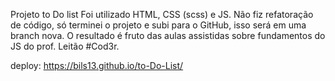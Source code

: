 Projeto to Do list
Foi utilizado HTML, CSS (scss) e JS. 
Não fiz refatoração de código, só terminei o projeto e subi para o GitHub, isso será em uma branch nova. 
O resultado é fruto das aulas assistidas sobre fundamentos do JS do prof. Leitão #Cod3r. 

deploy: https://bils13.github.io/to-Do-List/
